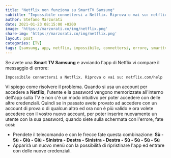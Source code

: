```yaml
---
title: "Netflix non funziona su SmartTV Samsung"
subtitle: "Impossibile connettersi a Netflix. Riprova o vai su: netflix.com/help"
author: Stefano Marzorati
date: 2021-01-23 08:15:00 +0200
image: 'https://marzorati.co/img/netflix.png'
share-img: 'https://marzorati.co/img/netflix.png'
layout: post
categories: [TV]
tags: [samsung, app, netflix, impossibile, connettersi, errore, smarttv]
---
```

Se avete una **Smart TV Samsung** e avviando l'app di Netflix vi compare il messaggio di errore:   

	Impossibile connettersi a Netflix. Riprova o vai su: netflix.com/help
	
Vi spiego come risolvere il problema.
Quando si usa un account per accedere a **Netflix**, l'utente e la password vengono memorizzate all'interno dell'app sulla TV e non c'è un modo intuitivo per poter accedere con delle altre credenziali.
Quindi se in passato avete provato ad accedere con un account di prova o di qualcun altro ed ora non è più valido e ora volete accedere con il vostro nuovo account, per poter inserire nuovamente un utente con la sua password, quando siete sulla schermata con l'errore, fate così:   

- Prendete il telecomando e con le frecce fate questa combinazione: **Sù - Sù - Giù - Giù - Sinistra - Destra - Sinistra - Destra - Sù - Sù - Sù - Sù**
- Apparirà un nuovo menù con la possibilità di ripristinare l'app ed entrare con delle nuove credenziali.